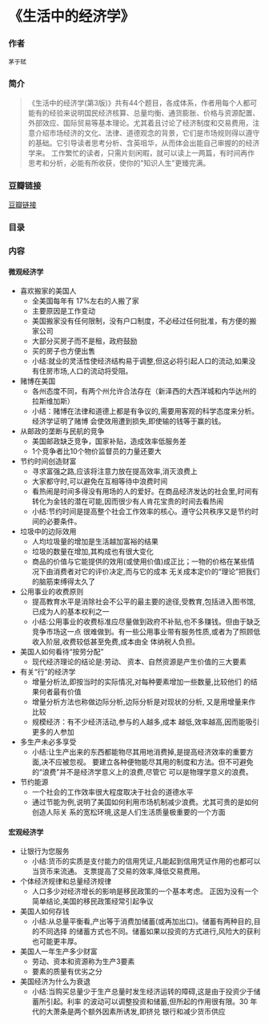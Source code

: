 《生活中的经济学》
=============================

### 作者
    茅于轼 

### 简介
> 《生活中的经济学(第3版)》共有44个题目，各成体系，作者用每个人都可能有的经验来说明国民经济核算、总量均衡、通货膨胀、价格与资源配置、外部效应、国际贸易等基本理论。尤其着且讨论了经济制度和交易费用，注意介绍市场经济的文化、法律、道德观念的背景，它们是市场规则得以遵守的基础。它引导读者思考分析、含英咀华，从而体会出能自己审握的的经济学来。
工作繁忙的读者，只需片刻闲暇，就可以读上一两篇，有时间再作思考和分析，必能有所收获，使你的"知识人生"更臻完满。


### 豆瓣链接
  [豆瓣链接](http://book.douban.com/subject/2222030/)

### 目录


### 内容

#### 微观经济学
* 喜欢搬家的美国人
  - 全美国每年有 17%左右的人搬了家
  - 主要原因是工作变动
  - 美国搬家没有任何限制，没有户口制度，不必经过任何批准，有方便的搬家公司
  - 大部分买房子而不是租，政府鼓励
  - 买的房子也方便出售
  - 小结:就业的灵活性使经济结构易于调整,但这必将引起人口的流动,如果没有住房市场,人口的流动将受阻。
* 赌博在美国
  - 各州态度不同，有两个州允许合法存在（新泽西的大西洋城和内华达州的拉斯维加斯）
  - 小结：赌博在法律和道德上都是有争议的,需要用客观的科学态度来分析。经济学证明了赌博 会使效用遭到损失,即使输的钱等于赢的钱。
* 从邮政的垄断与民航的竞争
  - 美国邮政缺乏竞争，国家补贴，造成效率低服务差
  - 1个竞争者比10个物价监督员的力量还要大
* 节约时间创造财富
  - 寻求富强之路,应该将注意力放在提高效率,消灭浪费上
  - 大家都守时,可以避免在互相等待中浪费时间
  - 看热闹是时间多得没有用场的人的爱好。在商品经济发达的社会里,时间有转化为金钱的潜在可能,因而很少有人肯花宝贵的时间去看热闹
  - 小结:节约时间是提高整个社会工作效率的核心。遵守公共秩序又是节约时间的必要条件。
* 垃圾中的边际效用
  - 人均垃圾量的增加是生活越加富裕的结果
  - 垃圾的数量在增加,其构成也有很大变化
  - 商品的价值与它能提供的效用(或使用价值)成正比；一物的价格在某些情况下由消费者对它的评价决定,而与它的成本 无关成本定价的“理论”把我们的脑筋束缚得太久了
* 公用事业的收费原则
  - 提高教育水平是消除社会不公平的最主要的途径,受教育,包括进入图书馆, 已成为人的基本权利之一
  - 小结:公用事业的收费标准应尽量做到政府不补贴,也不多赚钱。但由于缺乏竞争市场这一点 很难做到。有一些公用事业带有服务性质,或者为了照顾低收入阶层,收费较低甚至免费,成本由全 体纳税人负担。
* 美国人如何看待“按劳分配”
  - 现代经济理论的结论是:劳动、 资本、自然资源是产生价值的三大要素
* 有关“行”的经济学
  - 增量分析法,即按当时的实际情况,对每种要素增加一些数量,比较他们 的结果何者最有价值
  - 增量分析方法也称做边际分析,边际分析是对现状的分析, 又是用增量来作比较
  - 规模经济：有不少经济活动,参与的人越多,成本 越低,效率越高,因而能吸引更多的人参加
* 多生产未必多享受
  - 小结:让生产出来的东西都能物尽其用地消费掉,是提高经济效率的重要方面,决不应被忽视。 要建立各种便物能尽其用的制度和方法。但不可避免的“浪费”并不是经济学意义上的浪费,尽管它 可以是物理学意义的浪费。
* 节约能源
  - 一个社会的工作效率很大程度取决于社会的道德水平
  - 通过节能为例,说明了美国如何利用市场机制减少浪费。尤其可贵的是如何创造人际关 系的宽松环境,这是人们生活质量极重要的一个方面
  
#### 宏观经济学
* 让银行为您服务
  - 小结:货币的实质是支付能力的信用凭证,凡能起到信用凭证作用的也都可以当货币来流通。 支票提高了交易的效率,降低交易费用。
* 个体经济规律和总量经济规律
  - 人口多少对经济增长的影响是移民政策的一个基本考虑。 正因为没有一个简单结论,美国的移民政策经常引起争议
* 美国人如何存钱
  - 小结:从总量平衡看,产出等于消费加储蓄(或再加出口)。储蓄有两种目的,目的不同选择的储蓄方式也不同。储蓄如果以投资的方式进行,风险大的获利也可能更丰厚。
* 美国人一年生产多少财富
  - 劳动、资本和资源称为生产3要素
  - 要素的质量有优劣之分
* 美国经济为什么为衰退
  - 小结:当购买总量少于生产总量时发生经济运转的障碍,这是由于投资少于储蓄所引起。利率 的波动可以调整投资和储蓄,但所起的作用很有限。30 年代的大萧条是两个额外因素所诱发,即挤兑 银行和减少货币供应




